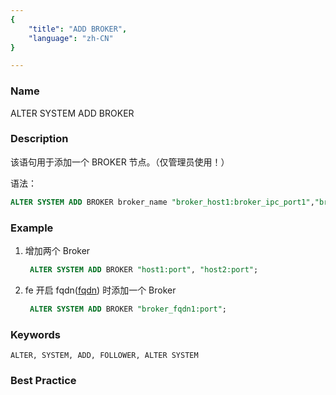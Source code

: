 ```yaml
---
{
    "title": "ADD BROKER",
    "language": "zh-CN"
}

---
```


<!--
Licensed to the Apache Software Foundation (ASF) under one
or more contributor license agreements.  See the NOTICE file
distributed with this work for additional information
regarding copyright ownership.  The ASF licenses this file
to you under the Apache License, Version 2.0 (the
"License"); you may not use this file except in compliance
with the License.  You may obtain a copy of the License at

  http://www.apache.org/licenses/LICENSE-2.0

Unless required by applicable law or agreed to in writing,
software distributed under the License is distributed on an
"AS IS" BASIS, WITHOUT WARRANTIES OR CONDITIONS OF ANY
KIND, either express or implied.  See the License for the
specific language governing permissions and limitations
under the License.
-->



### Name

ALTER SYSTEM ADD BROKER

### Description

该语句用于添加一个 BROKER 节点。（仅管理员使用！）

语法：

```sql
ALTER SYSTEM ADD BROKER broker_name "broker_host1:broker_ipc_port1","broker_host2:broker_ipc_port2",...;
```

### Example

1. 增加两个 Broker

   ```sql
    ALTER SYSTEM ADD BROKER "host1:port", "host2:port";
   ```
2. fe 开启 fqdn([fqdn](../../../admin-manual/cluster-management/fqdn.md)) 时添加一个 Broker

   ```sql
    ALTER SYSTEM ADD BROKER "broker_fqdn1:port";
   ```


### Keywords

    ALTER, SYSTEM, ADD, FOLLOWER, ALTER SYSTEM

### Best Practice

